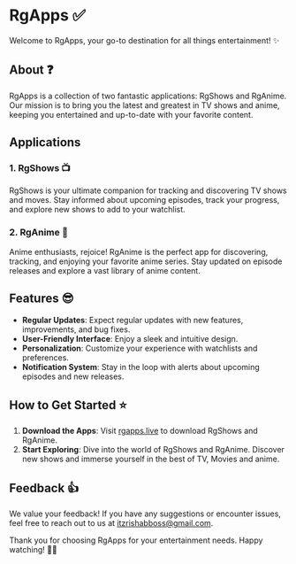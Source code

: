 # RgApps ✅

Welcome to RgApps, your go-to destination for all things entertainment! ✨

## About ❓

RgApps is a collection of two fantastic applications: RgShows and RgAnime. Our mission is to bring you the latest and greatest in TV shows and anime, keeping you entertained and up-to-date with your favorite content.

## Applications

### 1. RgShows 📺

RgShows is your ultimate companion for tracking and discovering TV shows and moves. Stay informed about upcoming episodes, track your progress, and explore new shows to add to your watchlist.

### 2. RgAnime 🎌

Anime enthusiasts, rejoice! RgAnime is the perfect app for discovering, tracking, and enjoying your favorite anime series. Stay updated on episode releases and explore a vast library of anime content.

## Features 😎

- **Regular Updates**: Expect regular updates with new features, improvements, and bug fixes.
- **User-Friendly Interface**: Enjoy a sleek and intuitive design.
- **Personalization**: Customize your experience with watchlists and preferences.
- **Notification System**: Stay in the loop with alerts about upcoming episodes and new releases.

## How to Get Started ⭐

1. **Download the Apps**: Visit [rgapps.live](https://rgapps.live) to download RgShows and RgAnime.
2. **Start Exploring**: Dive into the world of RgShows and RgAnime. Discover new shows and immerse yourself in the best of TV, Movies and anime.

## Feedback 👍

We value your feedback! If you have any suggestions or encounter issues, feel free to reach out to us at [itzrishabboss@gmail.com](mailto:itzrishabboss@gmail.com).

Thank you for choosing RgApps for your entertainment needs. Happy watching! 🍿✨
